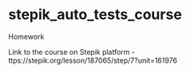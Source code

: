 # stepik_auto_tests_course
Homework

Link to the course on Stepik platform - ttps://stepik.org/lesson/187065/step/7?unit=161976


